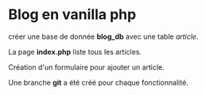 # Blog en vanilla php

créer une base de donnée **blog_db** avec une table _article_.

La page **index.php** liste tous les articles.

Création d'un formulaire pour ajouter un article.

Une branche **git** a été créé pour chaque fonctionnalité.